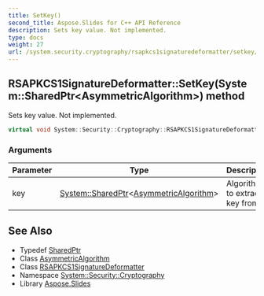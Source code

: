 ```yaml
---
title: SetKey()
second_title: Aspose.Slides for C++ API Reference
description: Sets key value. Not implemented.
type: docs
weight: 27
url: /system.security.cryptography/rsapkcs1signaturedeformatter/setkey/
---
```

## RSAPKCS1SignatureDeformatter::SetKey(System::SharedPtr\<AsymmetricAlgorithm\>) method


Sets key value. Not implemented.

```cpp
virtual void System::Security::Cryptography::RSAPKCS1SignatureDeformatter::SetKey(System::SharedPtr<AsymmetricAlgorithm> key) override
```


### Arguments

| Parameter | Type | Description |
| --- | --- | --- |
| key | [System::SharedPtr](../../../system/sharedptr/)\<[AsymmetricAlgorithm](../../asymmetricalgorithm/)\> | Algorithm to extract key from. |

## See Also

* Typedef [SharedPtr](../../../system/sharedptr/)
* Class [AsymmetricAlgorithm](../../asymmetricalgorithm/)
* Class [RSAPKCS1SignatureDeformatter](../)
* Namespace [System::Security::Cryptography](../../)
* Library [Aspose.Slides](../../../)